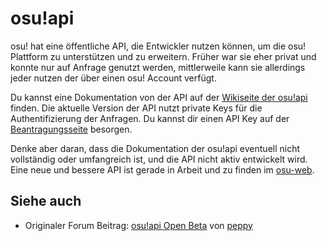 # osu!api

osu! hat eine öffentliche API, die Entwickler nutzen können, um die osu! Plattform zu unterstützen und zu erweitern. Früher war sie eher privat und konnte nur auf Anfrage genutzt werden, mittlerweile kann sie allerdings jeder nutzen der über einen osu! Account verfügt.

Du kannst eine Dokumentation von der API auf der [Wikiseite der osu!api](https://github.com/ppy/osu-api/wiki) finden. Die aktuelle Version der API nutzt private Keys für die Authentifizierung der Anfragen. Du kannst dir einen API Key auf der [Beantragungsseite](https://osu.ppy.sh/p/api) besorgen.

Denke aber daran, dass die Dokumentation der osu!api eventuell nicht vollständig oder umfangreich ist, und die API nicht aktiv entwickelt wird. Eine neue und bessere API ist gerade in Arbeit und zu finden im [osu-web](https://github.com/ppy/osu-web).

## Siehe auch

- Originaler Forum Beitrag: [osu!api Open Beta](https://osu.ppy.sh/community/forums/topics/141240) von [peppy](https://osu.ppy.sh/users/2)
